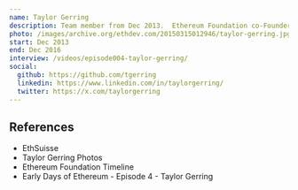 ```yaml
---
name: Taylor Gerring
description: Team member from Dec 2013.  Ethereum Foundation co-Founder.
photo: /images/archive.org/ethdev.com/20150315012946/taylor-gerring.jpg
start: Dec 2013
end: Dec 2016
interview: /videos/episode004-taylor-gerring/
social:
  github: https://github.com/tgerring
  linkedin: https://www.linkedin.com/in/taylorgerring/
  twitter: https://x.com/taylorgerring
---
```


## References

- EthSuisse
- Taylor Gerring Photos
- Ethereum Foundation Timeline
- Early Days of Ethereum - Episode 4 - Taylor Gerring